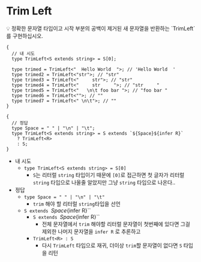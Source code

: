 # Trim Left

<aside>
💡 정확한 문자열 타입이고 시작 부분의 공백이 제거된 새 문자열을 반환하는 `TrimLeft<T>`를 구현하십시오.

</aside>

```tsx
{
  // 내 시도
  type TrimLeft<S extends string> = S[0];

  type trimed = TrimLeft<"  Hello World  ">; // 'Hello World  '
  type trimed2 = TrimLeft<"str">; // "str"
  type trimed3 = TrimLeft<"     str">; // "str"
  type trimed4 = TrimLeft<"     str     ">; // "str     "
  type trimed5 = TrimLeft<"   \n\t foo bar ">; // "foo bar "
  type trimed6 = TrimLeft<"">; // ""
  type trimed7 = TrimLeft<" \n\t">; // ""
}

{
  // 정답
  type Space = " " | "\n" | "\t";
  type TrimLeft<S extends string> = S extends `${Space}${infer R}`
    ? TrimLeft<R>
    : S;
}
```

- 내 시도
  - `type TrimLeft<S extends string> = S[0]`
    - `S`는 리터럴 `string` 타입이기 때문에 `[0]`로 접근하면 첫 글자가 리터럴 `string` 타입으로 나올줄 알았지만 그냥 `string` 타입으로 나온다..
- 정답
  - `type Space = " " | "\n" | "\t"`
    - `trim` 해야 할 리터럴 `string`타입을 선언
  - `S extends `${Space}${infer R}``
    - `S extends `${Space}${infer R}``
      - 전체 문자열에서 `trim` 해야할 리터럴 문자열이 첫번째에 있다면 그걸 제외한 나머지 문자열을 `infer R` 로 추론하고
    - `TrimLeft<R> : S`
      - 다시 `TrimLeft` 타입으로 재귀, 더이상 `trim`할 문자열이 없다면 `S` 타입을 리턴
